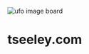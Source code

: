 ![ufo image board](https://res.cloudinary.com/dcwnusepx/image/upload/v1721484366/tseeley/flying_ww6ynv.jpg)


# tseeley.com
